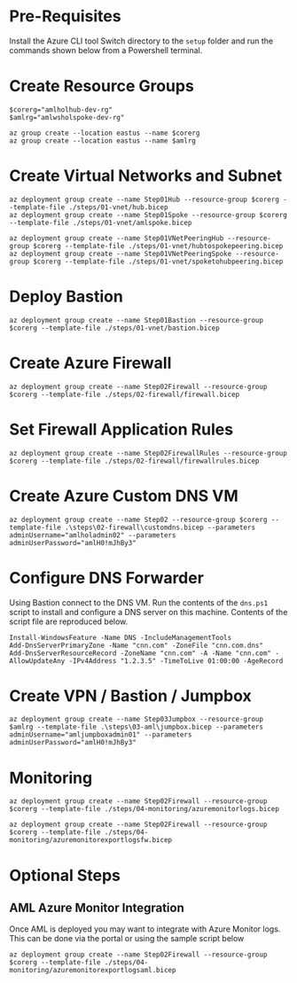 # Pre-Requisites
Install the Azure CLI tool
Switch directory to the ```setup``` folder and run the commands shown below from a Powershell terminal. 

# Create Resource Groups

```
$corerg="amlholhub-dev-rg"
$amlrg="amlwsholspoke-dev-rg"

az group create --location eastus --name $corerg
az group create --location eastus --name $amlrg
```

# Create Virtual Networks and Subnet
```
az deployment group create --name Step01Hub --resource-group $corerg --template-file ./steps/01-vnet/hub.bicep
az deployment group create --name Step01Spoke --resource-group $corerg --template-file ./steps/01-vnet/amlspoke.bicep
```

```
az deployment group create --name Step01VNetPeeringHub --resource-group $corerg --template-file ./steps/01-vnet/hubtospokepeering.bicep
az deployment group create --name Step01VNetPeeringSpoke --resource-group $corerg --template-file ./steps/01-vnet/spoketohubpeering.bicep
```

# Deploy Bastion

```
az deployment group create --name Step01Bastion --resource-group $corerg --template-file ./steps/01-vnet/bastion.bicep
```

# Create Azure Firewall
```
az deployment group create --name Step02Firewall --resource-group $corerg --template-file ./steps/02-firewall/firewall.bicep
```

# Set Firewall Application Rules

```
az deployment group create --name Step02FirewallRules --resource-group $corerg --template-file ./steps/02-firewall/firewallrules.bicep
```

# Create Azure Custom DNS VM
```
az deployment group create --name Step02 --resource-group $corerg --template-file .\steps\02-firewall\customdns.bicep --parameters adminUsername="amlholadmin02" --parameters adminUserPassword="amlH0!mJhBy3"
```

# Configure DNS Forwarder
Using Bastion connect to the DNS VM. Run the contents of the ```dns.ps1``` script to install and configure a DNS server on this machine. Contents of the script file are reproduced below. 

```
Install-WindowsFeature -Name DNS -IncludeManagementTools 
Add-DnsServerPrimaryZone -Name "cnn.com" -ZoneFile "cnn.com.dns"
Add-DnsServerResourceRecord -ZoneName "cnn.com" -A -Name "cnn.com" -AllowUpdateAny -IPv4Address "1.2.3.5" -TimeToLive 01:00:00 -AgeRecord
```

# Create VPN / Bastion / Jumpbox

```
az deployment group create --name Step03Jumpbox --resource-group $amlrg --template-file .\steps\03-aml\jumpbox.bicep --parameters adminUsername="amljumpboxadmin01" --parameters adminUserPassword="amlH0!mJhBy3"
```

# Monitoring

```
az deployment group create --name Step02Firewall --resource-group $corerg --template-file ./steps/04-monitoring/azuremonitorlogs.bicep

```

```
az deployment group create --name Step02Firewall --resource-group $corerg --template-file ./steps/04-monitoring/azuremonitorexportlogsfw.bicep

```

# Optional Steps

## AML Azure Monitor Integration
Once AML is deployed you may want to integrate with Azure Monitor logs. This can be done via the portal or using the sample script below

```
az deployment group create --name Step02Firewall --resource-group $corerg --template-file ./steps/04-monitoring/azuremonitorexportlogsaml.bicep

```







